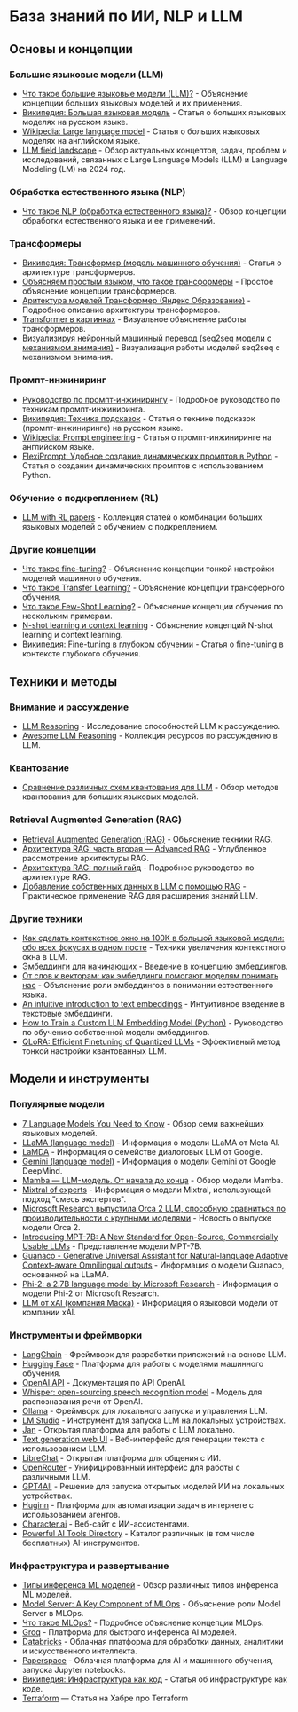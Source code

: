 # База знаний по ИИ, NLP и LLM

## Основы и концепции

### Большие языковые модели (LLM)

- [Что такое большие языковые модели (LLM)?](https://www.techtarget.com/whatis/definition/large-language-model-LLM) - Объяснение концепции больших языковых моделей и их применения.
- [Википедия: Большая языковая модель](https://ru.wikipedia.org/wiki/%D0%91%D0%BE%D0%BB%D1%8C%D1%88%D0%B0%D1%8F_%D1%8F%D0%B7%D1%8B%D0%BA%D0%BE%D0%B2%D0%B0%D1%8F_%D0%BC%D0%BE%D0%B4%D0%B5%D0%BB%D1%8C) - Статья о больших языковых моделях на русском языке.
- [Wikipedia: Large language model](https://en.wikipedia.org/wiki/Large_language_model) - Статья о больших языковых моделях на английском языке.
- [LLM field landscape](https://habr.com/ru/articles/814665/) - Обзор актуальных концептов, задач, проблем и исследований, связанных с Large Language Models (LLM) и Language Modeling (LM) на 2024 год.

### Обработка естественного языка (NLP)

- [Что такое NLP (обработка естественного языка)?](https://www.ibm.com/topics/natural-language-processing) - Обзор концепции обработки естественного языка и ее применений.

### Трансформеры

- [Википедия: Трансформер (модель машинного обучения)](https://ru.wikipedia.org/wiki/%D0%A2%D1%80%D0%B0%D0%BD%D1%81%D1%84%D0%BE%D1%80%D0%BC%D0%B5%D1%80_(%D0%BC%D0%BE%D0%B4%D0%B5%D0%BB%D1%8C_%D0%BC%D0%B0%D1%88%D0%B8%D0%BD%D0%BD%D0%BE%D0%B3%D0%BE_%D0%BE%D0%B1%D1%83%D1%87%D0%B5%D0%BD%D0%B8%D1%8F)) - Статья о архитектуре трансформеров.
- [Объясняем простым языком, что такое трансформеры](https://habr.com/ru/companies/mws/articles/770202/) - Простое объяснение концепции трансформеров.
- [Аритектура моделей Трансформер (Яндекс Образование)](https://education.yandex.ru/handbook/ml/article/transformery) - Подробное описание архитектуры трансформеров.
- [Transformer в картинках](https://habr.com/ru/articles/486358/) - Визуальное объяснение работы трансформеров.
- [Визуализируя нейронный машинный перевод (seq2seq модели с механизмом внимания)](https://habr.com/ru/articles/486158/) - Визуализация работы моделей seq2seq с механизмом внимания.

### Промпт-инжиниринг

- [Руководство по промпт-инжинирингу](https://www.promptingguide.ai/ru) - Подробное руководство по техникам промпт-инжиниринга.
- [Википедия: Техника подсказок](https://ru.wikipedia.org/wiki/%D0%A2%D0%B5%D1%85%D0%BD%D0%B8%D0%BA%D0%B0_%D0%BF%D0%BE%D0%B4%D1%81%D0%BA%D0%B0%D0%B7%D0%BE%D0%BA) - Статья о технике подсказок (промпт-инжиниринге) на русском языке.
- [Wikipedia: Prompt engineering](https://en.wikipedia.org/wiki/Prompt_engineering) - Статья о промпт-инжиниринге на английском языке.
- [FlexiPrompt: Удобное создание динамических промптов в Python](https://habr.com/ru/articles/854560/) - Статья о создании динамических промптов с использованием Python.

### Обучение с подкреплением (RL)

- [LLM with RL papers](https://github.com/floodsung/LLM-with-RL-papers) - Коллекция статей о комбинации больших языковых моделей с обучением с подкреплением.

### Другие концепции

- [Что такое fine-tuning?](https://www.ibm.com/topics/fine-tuning) - Объяснение концепции тонкой настройки моделей машинного обучения.
- [Что такое Transfer Learning?](https://www.tasq.ai/glossary/transfer-learning/) - Объяснение концепции трансферного обучения.
- [Что такое Few-Shot Learning?](https://www.ibm.com/topics/few-shot-learning) - Объяснение концепции обучения по нескольким примерам.
- [N-shot learning и context learning](https://artificial-intuition.beehiiv.com/p/few-shot-learning-context-learning) - Объяснение концепций N-shot learning и context learning.
- [Википедия: Fine-tuning в глубоком обучении](https://en.wikipedia.org/wiki/Fine-tuning_(deep_learning)) - Статья о fine-tuning в контексте глубокого обучения.

## Техники и методы

### Внимание и рассуждение

- [LLM Reasoning](https://www.promptingguide.ai/research/llm-reasoning) - Исследование способностей LLM к рассуждению.
- [Awesome LLM Reasoning](https://github.com/atfortes/Awesome-LLM-Reasoning) - Коллекция ресурсов по рассуждению в LLM.

### Квантование

- [Сравнение различных схем квантования для LLM](https://habr.com/ru/articles/797443/) - Обзор методов квантования для больших языковых моделей.

### Retrieval Augmented Generation (RAG)

- [Retrieval Augmented Generation (RAG)](https://www.promptingguide.ai/techniques/rag) - Объяснение техники RAG.
- [Архитектура RAG: часть вторая — Advanced RAG](https://habr.com/ru/companies/raft/articles/818781/) - Углубленное рассмотрение архитектуры RAG.
- [Архитектура RAG: полный гайд](https://habr.com/ru/companies/raft/articles/791034/) - Подробное руководство по архитектуре RAG.
- [Добавление собственных данных в LLM с помощью RAG](https://habr.com/ru/companies/wunderfund/articles/779748/) - Практическое применение RAG для расширения знаний LLM.

### Другие техники

- [Как сделать контекстное окно на 100K в большой языковой модели: обо всех фокусах в одном посте](https://habr.com/ru/articles/752062/) - Техники увеличения контекстного окна в LLM.
- [Эмбеддинги для начинающих](https://habr.com/ru/companies/otus/articles/787116/) - Введение в концепцию эмбеддингов.
- [От слов к векторам: как эмбеддинги помогают моделям понимать нас](https://blogs.epsilonmetrics.ru/kak-embeddingi-pomogayut-llm-ponyat-nas/) - Объяснение роли эмбеддингов в понимании естественного языка.
- [An intuitive introduction to text embeddings](https://stackoverflow.blog/2023/11/09/an-intuitive-introduction-to-text-embeddings/) - Интуитивное введение в текстовые эмбеддинги.
- [How to Train a Custom LLM Embedding Model (Python)](https://dagshub.com/blog/how-to-train-a-custom-llm-embedding-model/) - Руководство по обучению собственной модели эмбеддингов.
- [QLoRA: Efficient Finetuning of Quantized LLMs](https://github.com/artidoro/qlora) - Эффективный метод тонкой настройки квантованных LLM.

## Модели и инструменты

### Популярные модели

- [7 Language Models You Need to Know](https://aibusiness.com/nlp/7-language-models-you-need-to-know) - Обзор семи важнейших языковых моделей.
- [LLaMA (language model)](https://en.wikipedia.org/wiki/Llama_(language_model)) - Информация о модели LLaMA от Meta AI.
- [LaMDA](https://en.wikipedia.org/wiki/LaMDA) - Информация о семействе диалоговых LLM от Google.
- [Gemini (language model)](https://en.wikipedia.org/wiki/Gemini_(language_model)) - Информация о модели Gemini от Google DeepMind.
- [Mamba — LLM-модель. От начала до конца](https://habr.com/ru/articles/786278/) - Обзор модели Mamba.
- [Mixtral of experts](https://mistral.ai/news/mixtral-of-experts/) - Информация о модели Mixtral, использующей подход "смесь экспертов".
- [Microsoft Research выпустила Orca 2 LLM, способную сравниться по производительности с крупными моделями](https://habr.com/ru/news/776562/) - Новость о выпуске модели Orca 2.
- [Introducing MPT-7B: A New Standard for Open-Source, Commercially Usable LLMs](https://www.databricks.com/blog/mpt-7b) - Представление модели MPT-7B.
- [Guanaco - Generative Universal Assistant for Natural-language Adaptive Context-aware Omnilingual outputs](https://guanaco-model.github.io/) - Информация о модели Guanaco, основанной на LLaMA.
- [Phi-2: a 2.7B language model by Microsoft Research](https://ollama.com/library/phi) - Информация о модели Phi-2 от Microsoft Research.
- [LLM от xAI (компания Маска)](https://x.ai/) - Информация о языковой модели от компании xAI.

### Инструменты и фреймворки

- [LangChain](https://python.langchain.com/docs/introduction/) - Фреймворк для разработки приложений на основе LLM.
- [Hugging Face](https://huggingface.co/) - Платформа для работы с моделями машинного обучения.
- [OpenAI API](https://platform.openai.com/docs/api-reference) - Документация по API OpenAI.
- [Whisper: open-sourcing speech recognition model](https://openai.com/index/whisper/) - Модель для распознавания речи от OpenAI.
- [Ollama](https://ollama.com/) - Фреймворк для локального запуска и управления LLM.
- [LM Studio](https://lmstudio.ai/) - Инструмент для запуска LLM на локальных устройствах.
- [Jan](https://jan.ai/) - Открытая платформа для работы с LLM локально.
- [Text generation web UI](https://github.com/oobabooga/text-generation-webui) - Веб-интерфейс для генерации текста с использованием LLM.
- [LibreChat](https://www.librechat.ai/) - Открытая платформа для общения с ИИ.
- [OpenRouter](https://openrouter.ai/) - Унифицированный интерфейс для работы с различными LLM.
- [GPT4All](https://www.nomic.ai/gpt4all) - Решение для запуска открытых моделей ИИ на локальных устройствах.
- [Huginn](https://github.com/huginn/huginn) - Платформа для автоматизации задач в интернете с использованием агентов.
- [Character.ai](https://character.ai/) - Веб-сайт с ИИ-ассистентами.
- [Powerful AI Tools Directory](https://www.powerfulai.tools/?filter=Free) - Каталог различных (в том числе бесплатных) AI-инструментов.

### Инфраструктура и развертывание

- [Типы инференса ML моделей](https://ml-system-design.ru/blog/inference/%D1%82%D0%B8%D0%BF%D1%8B-%D0%B8%D0%BD%D1%84%D0%B5%D1%80%D0%B5%D0%BD%D1%81%D0%B0-ml-%D0%BC%D0%BE%D0%B4%D0%B5%D0%BB%D0%B5%D0%B9) - Обзор различных типов инференса ML моделей.
- [Model Server: A Key Component of MLOps](https://www.axelmendoza.com/posts/model-server/) - Объяснение роли Model Server в MLOps.
- [Что такое MLOps?](https://habr.com/ru/companies/selectel/articles/703460/) - Подробное объяснение концепции MLOps.
- [Groq](https://groq.com/) - Платформа для быстрого инференса AI моделей.
- [Databricks](https://www.databricks.com/) - Облачная платформа для обработки данных, аналитики и искусственного интеллекта.
- [Paperspace](https://paperspace.com) - Облачная платформа для AI и машинного обучения, запуска Jupyter notebooks.
- [Википедия: Инфраструктура как код](https://ru.wikipedia.org/wiki/Инфраструктура_как_код) - Статья об инфраструктуре как коде.
- [Terraform](https://habr.com/ru/companies/piter/articles/351878/) — Статья на Хабре про Terraform

